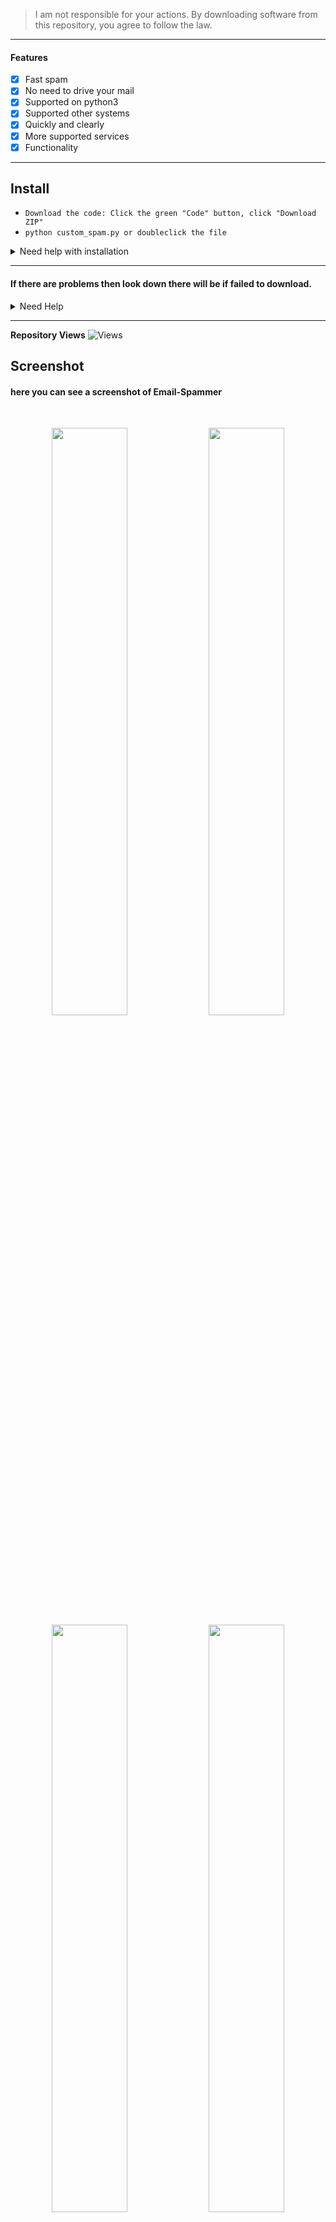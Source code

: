 > I am not responsible for your actions. By downloading software from this repository, you agree to follow the law.

---

#### Features
- [x] Fast spam
- [x] No need to drive your mail
- [x] Supported on python3
- [x] Supported other systems
- [x] Quickly and clearly
- [x] More supported services
- [x] Functionality

----
## Install

* `Download the code: Click the green "Code" button, click "Download ZIP"`
* `python custom_spam.py or doubleclick the file`

<details id="missing-code-coverage">
  <summary>Need help with installation</summary>

**1. If you have problems installing the requests library: python3 -m pip install requests, smtp<br>**
**2. If modules cannot be downloaded: replace pkg with apt <br>**
**3. If you do not know how to delete the repository: rm -rf Email-Spammer <br>**
**4. if nothing helped you, then you can use the alternative below**

</details>

-----

#### If there are problems then look down there will be if failed to download.

<details id="missing-code-coverage">
  <summary>Need Help</summary>

#### Do you need help? Write me on: developer.mishakorzhik@gmail.com
#### And I will consider your letter and problem!

```bash
Emails:
 developer.mishakorzhik@gmail.com

Developers:
 mishakorzhik
```

## Bug?
If the tool fails, follow these steps:

1. Take a screenshot and see the error 
   in detail

2. Contact me through the following 
   email: developer.mishakorzhik@gmail.com

3. Submit the screenshot and explain 
   your problem with that error

</details>

-------

**Repository Views** ![Views](https://profile-counter.glitch.me/EmailSpammer/count.svg)

## Screenshot

#### here you can see a screenshot of Email-Spammer
<br>
<p align="center">
<img width="49.1%" src="https://raw.githubusercontent.com/mishakorzik/Email-Spammer/main/src/IMG_20211018_221028.jpg"/> 
  <img width="49.1%" src="https://raw.githubusercontent.com/mishakorzik/Email-Spammer/main/src/IMG_20211018_221205.jpg"/> 
  <img width="49.1%" src="https://raw.githubusercontent.com/mishakorzik/Email-Spammer/main/src/IMG_20211018_221358.jpg"/> 
<img width="49.1%" src="https://raw.githubusercontent.com/mishakorzik/Email-Spammer/main/src/IMG_20211018_221605.jpg"/>
</p>

gubiryt